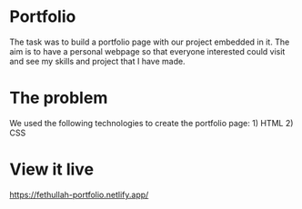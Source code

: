 # Portfolio
The task was to build a portfolio page with our project embedded in it. The aim is to have a personal webpage so that everyone interested could visit and see my skills and project that I have made.

# The problem
We used the following technologies to create the portfolio page: 1) HTML 2) CSS

# View it live
https://fethullah-portfolio.netlify.app/
